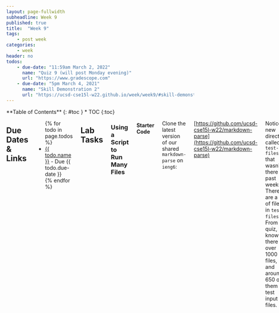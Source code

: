 ```yaml
---
layout: page-fullwidth
subheadline: Week 9
published: true
title:  "Week 9"
tags:
    - post week
categories:
    - week
header: no
todos:
    - due-date: "11:59am March 2, 2022"
      name: "Quiz 9 (will post Monday evening)"
      url: "https://www.gradescope.com"
    - due-date: "5pm March 4, 2021"
      name: "Skill Demonstration 2"
      url: "https://ucsd-cse15l-w22.github.io/week/week9/#skill-demonstration-2"
---
```


<div class="row">
<div class="medium-4 medium-push-8 columns" markdown="1">
<div class="panel radius fixed-toc"  data-options="sticky_on:large" markdown="1">
**Table of Contents**
{: #toc }
*  TOC
{:toc}
</div>
</div><!-- /.medium-4.columns -->

<div class="medium-8 medium-pull-4 columns" markdown="1">

## Due Dates & Links

<ul>
{% for todo in page.todos %}
<li><a href="{{ todo.url }}">{{ todo.name }}</a> - Due {{ todo.due-date }}</li>
{% endfor %}
</ul>

## Lab Tasks

### Using a Script to Run Many Files

#### Starter Code

Clone the latest version of our shared `markdown-parse` on `ieng6`:

[https://github.com/ucsd-cse15l-w22/markdown-parse](https://github.com/ucsd-cse15l-w22/markdown-parse)

Notice a new directory called `test-files/` that wasn't there in past weeks.
There are a lot of files in `test-files/`! From the quiz, we know there are over
1000 files, and around 650 of them are test input `.md` files.

Run `make`, then run `time bash script.sh` in this repo.

**Write down in notes:** What did it do? How long did it take? (`time` should
give some explicit data here). Copy/paste the output.

Let's reflect on this output a bit.

1. We don't know if the output is _correct_. All we've done is shown what the
output of our program happens to be on these inputs. We don't know what the
_expected_ output is. At least for the provided code, we have learned that it
doesn't cause any errors or infinite loops.
2. _Most_ of the runs print out `[]`, indicating our program didn't find any
links in them. And indeed, most of them don't. However, we don't know that for
each time our program printed `[]`, there are truly no links in the
corresponding `.md` file!
3. It's difficult to tell which output corresponds to which input file.
3. We can only access and read the output by scrolling back in our terminal,
which is annoying. If we lose the terminal we'd have to run the command to get
the output back; if we ran more commands we'd have even longer scrollback (and
most terminals have a limit for how much they'll show).
4. If we make an edit and run the program on all of these inputs again, it would
be infeasible to tell if small changes to the output happened.

Fix #3 first. Add some code to `script.sh` to print out the _name_ of each test
file before its output. (Hint: `echo` might be useful)

**Write in notes** copy/paste the output after making this change and running
the script. You can use Ctrl-C (press it multiple times or hold it down) to stop
the running script after you've just seen a bit.

Let's fix #4 next. We'd like to _save the output to a file_. One option is to
scroll up and do a looooong copy/paste of the terminal output. This is not a bad
idea, but there's a dedicated tool in `bash` and similar command-line tools for
doing this that we can use instead. The tool is called

**output redirection**

and it works by telling a command that we want its output to go to a _file_
rather than just be printed at the terminal. We trigger it by adding `>
some-filename` _after_ a command. So in this case we might run:

```
bash script.sh > results.txt
```

This will still take the same amount of time to run, but when you're done, you
should be able to `vim results.txt` or `cat results.txt` and see the results.
The name `results.txt` isn't special, and you could pick a different name each
time.

A word of warning: when a command uses output redirection, it _deletes and
recreates_ the target file each time. Run the following commands in order to see
this effect:

```
echo "hello" > another-result.txt

cat another-result.txt

echo "overwrite it!" > another-result.txt

cat another-result.txt
```

**Write in notes** show the output of the above commands

If you want to _append_, instead of _recreating_, the target file, use `>>`
instead. Try the same four commands as above using `>>` instead of `>` and
**write in notes** what you see instead.

#### With Your Code

Next, and also on `ieng6`, make a clone (or update an existing clone) of _your_
repository for `markdown-parse` in your home directory. Then, copy `script.sh`
and `test-files/` into your `markdown-parse` directory.

It's likely that a sequence of commands like this will be useful, but don't copy
them directly! They may or may not match how you've set things up. Think about
what each of them means before running them.

```
cd ~ # go back to your home directory

git clone ... your-markdown-parse ...

# these commands assume that the provided course one is stored in
# cse15l-markdown-parse and yours was cloned to your-markdown-parse

cp -r cse15l-markdown-parse/test-files your-markdown-parse/
# The -r option above stands for "recursive", which means that files and other
# directories inside the given directory are copied recursively

cp cse15l-markdown-parse/script.sh your-markdown-parse/
```

Use lots of `cd` and `ls` and `pwd` and `git status` as appropriate to confirm
that you've moved the files correctly. It's really good practice to do this all
at the terminal, so make use of it!

**Write in notes** take note of all the commands _you_ ended up running to get
the files moved over.

Once you're done with this, run `script.sh` in _your_ repository, and use output
redirection to store its results.

**Write in notes** what happened when you ran `script.sh` in your repository?
Did you get any exceptions? Did you get an infinite loop? If you got an
exception or infinite loop, spend 10-15 minutes trying to debug it. If you're
totally stuck on a particular file, rename it to something without `.md` at the
end (use the `mv` command, ask your tutor for help if you're not sure how!) so
you can make progress.

#### Comparing Two Implementations

Now, you have _two_ `results.txt` files, ideally each with the name and results
for each one of these tests. One is the one you just generated, and another is
the one from our provided implementation that you made in an earlier step.

_These_ we can compare line-by-line. In fact, there are programs to help us do
so! There is a program called [`diff`](https://en.wikipedia.org/wiki/Diff) that
is for just the purpose of showing the `diff`erences between files.

`diff` takes two files as arguments and shows their differences in a stylized
format I did this on two different implementations that I happened to have
checked out (remember, your paths and filenames might be different!) and got
this result:

```
[cs15lwi22@ieng6-202]:~:438$ diff student-mdparse/results.txt markdown-parse/results.txt 
92c92
< []
---
> [/foo]
... lots more output here ...
```

This means that on line `92` of the `results.txt` in the `student-mdparse`
directory, the line contained `[]`, while on line `92` of the
`markdown-parse/results.txt` directory, the line contained `[/foo]`. If we look
at line `92`, in those files, that's the test output for the file `14.md` (good
thing I added code to print out the name of the file!). We can look at that file
to get a picture of what's going on, because the discrepancy is interesting:

```
[cs15lwi22@ieng6-202]:~:440$ cat markdown-parse/test-files/14.md 
\*not emphasized*
\<br/> not a tag
\[not a link](/foo)
\`not code`
1\. not a list
\* not a list
\# not a heading
\[foo]: /url "not a reference"
\&ouml; not a character entity
```

So it looks like in this case, the _student_ implementation correctly identified
this as _not_ a link, while the provided implementation identified it as a link!
The input uses `\` before a `[` to escape it, so it shouldn't be treated as an
open bracket for a link but rather as just an open bracket character.

Whew! That was a deep dive to figure all of that out! We:

- Generated output from each implementation using our script
- Put the output into a results file using output redirection
- Used `diff` to see the differences
- Checked in the files to find which input file it was referring to
- Looked at the input file to use our judgment to tell what the expected output
_should_ be

Your implementation probably won't have exactly the same diff as above! What you
should do as a team is find at least **three** differences between your
implementation and the provided one. Try to find at least one where your
implementation is incorrect, and one where the provided implementation is
incorrect (and one more of your choice).

**Write down in notes**: Indicate which test files had different results; show
the test files, their names, the differing results, and which implementation
was correct (or if neither implementation was correct).

### Working with Many Files, Using Java

In the last section we saw how to work with a lot of files using a `bash` script
and some command-line tools. This isn't the only way to manage a lot of files!
Programming languages also have tools for working with and managing files and
directories. This part you can do either on `ieng6` or your own computer.

#### getLinks on a Directory

The provided implementation of `markdown-parse` has a new overloaded `getLinks`
method that takes a `File` parameter, which could represent a file or a
directory. (Blame `java` for the fact that a class called
[`File`](https://docs.oracle.com/en/java/javase/14/docs/api/java.base/java/nio/file/Files.html)
can represent either...)

First, change the `main` method of `MarkdownParse` so that if the command-line
argument is a directory the `getLinks` method that takes a `File` is called, and
if the command-line argument is just a single file, the existing behavior is
maintained. Check that this is working. (Note that `make test` isn't very
helpful here; just `make` and running with the command line. Could you write a
unit test for this?)

You should be able to run, for example

```
java MarkdownParse test-file.md
# Produces output for a single file

java MarkdownParse test-files/
# Produces output for all files in test-files/
```

**Write in notes**: Make a commit and push with your updated version of the
`main` method. (If you can't push for some reason, copy the code into your
notes).

**Write in notes**: Use `time` with your updated `main` method to get all the
links for the files in `test-files/`. Did this take more or less time than using
`script.sh`? Why might that be?

Review the code for `getLinks(File)`. Discuss any lines you are confused about
with your group and your lab tutor. You should have some questions! **Take one
question that's unresolved from your discussion and ask it on Piazza, signed
with your group name**.

#### Understanding Files Programmatically

One problem we have with using these 650 files as tests for our particular
purpose is that we aren't sure what the expected values are. We could review
them all manually, but let's think about if there's a better way (Say it takes 1
minute to review each one and write down the expected output for it – how long
would it take to write down all of them?)

**Write down in notes**. Brainstorm some ways we can do better than manual
review of all 650 files to determine expected values. Write down your ideas.

One observation we can make is that files without any `[` cannot have any links.
The expected output for files without any `[` at all must be an empty list.
Files with `[` _might_ have links, and probably warrant some closer review. We
could say the same for files with(out) `]`, `(`, and `)`. Beyond that, things
get a little murky because we get into complex questions like the ones we've
seen in lectures and past tests.

Let's try to modify `getLinks(File)` so that it will _print out_, for each `.md`
file, whether it contains _all_ of these characters or not. This is the set of
files we need to consider. Add code to `getLinks` that will print out the
filename if the file's contents has _all_ of these characters.

Try it!

**Write down in notes**: Make this code change and write down which test files
might _possibly_ have a link in them. How many are there? How many did we
indicate our implementation reports as having a link in the quiz? What does this
mean for where we could focus our efforts in checking for the correct results?


## Skill Demonstration 2

For the second skill demonstration, you will create a video screencast of
yourself doing some tasks related to editing and debugging **entirely in a remote
terminal**.

You should complete the following tasks, all recorded as part of your screencast:

1. Show your face on a webcam and your picture ID (ideally your student ID).
1. Log into your course-specific account on `ieng6`.
2. Clone this repository: [skill-demo-2-starter](https://github.com/ucsd-cse15l-w22/skill-demo-2-starter)
3. In that repository, run `make test`, which causes an infinite loop.
4. Open the `makefile` using `vim`. Add a new rule `debug-test` that will run
the tests using `jdb` instead of `java`. (Use the material/videos from Week 8 if
you're not sure how.)
4. Use `make debug-test` to determine which test is causing the infinite loop.
Demonstrate this by suspending the program in `jdb` and showing the stack trace.
Say _out loud in the video_ which test is triggering the infinite loop, and
which methods in `LinkedList` are on the stack.
5. Use `jdb` to show the local variables in the method/loop that was running at
the time the program was suspended.  Use `step` to move forward in the program
until it reaches the same line again.
6. Say _out loud in the video_ what you think the problem is that's causing the
infinite loop.
5. Exit the debugger, then open the code file `LinkedList.java` with `vim` and
edit it to fix the infinite loop while still passing all the other tests.
6. Re-run `make test` and show all the tests passing successfully.

Your video should be no longer than 10 minutes. You may need to practice it a
few times to get it right and get it to under 10 minutes. It's impossible for us
to enforce that you don't discuss the bug that causes the infinite loop, but
you'll learn more if you try to figure it out on your own.

You're free to use any and all course notes/code/videos/labs/etc. for help,
along with your prior work. Your video must be entirely your own work.

Submit your video to [Skill Demonstration
2](https://www.gradescope.com/courses/346317/assignments/1896634) by 5pm on
March 4.
